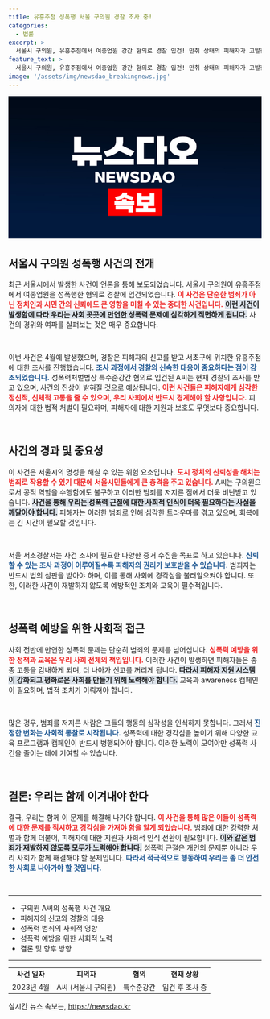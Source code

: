```yaml
---
title: 유흥주점 성폭행 서울 구의원 경찰 조사 중!
categories:
  - 법률
excerpt: >
  서울시 구의원, 유흥주점에서 여종업원 강간 혐의로 경찰 입건! 만취 상태의 피해자가 고발한 충격적인 사건의 전말이 궁금하다면 클릭하세요!
feature_text: >
  서울시 구의원, 유흥주점에서 여종업원 강간 혐의로 경찰 입건! 만취 상태의 피해자가 고발한 충격적인 사건의 전말이 궁금하다면 클릭하세요!
image: '/assets/img/newsdao_breakingnews.jpg'
---
```


<p><img src="/assets/img/newsdao_breakingnews.jpg" alt="firstkoreanews 속보" /></p>

<h2 data-ke-size="size26">서울시 구의원 성폭행 사건의 전개</h2>

<p data-ke-size="size16">최근 서울시에서 발생한 사건이 언론을 통해 보도되었습니다. 서울시 구의원이 유흥주점에서 여종업원을 성폭행한 혐의로 경찰에 입건되었습니다. <b><span style="color: #ee2323;">이 사건은 단순한 범죄가 아닌 정치인과 시민 간의 신뢰에도 큰 영향을 미칠 수 있는 중대한 사건입니다.</span></b> <b><span style="background-color: #21538527;">이런 사건이 발생함에 따라 우리는 사회 곳곳에 만연한 성폭력 문제에 심각하게 직면하게 됩니다.</span></b> 사건의 경위와 여파를 살펴보는 것은 매우 중요합니다.</p>

<p data-ke-size="size16">&nbsp;</p>

<p data-ke-size="size16">이번 사건은 4월에 발생했으며, 경찰은 피해자의 신고를 받고 서초구에 위치한 유흥주점에 대한 조사를 진행했습니다. <b><span style="color: #1a5490;">조사 과정에서 경찰의 신속한 대응이 중요하다는 점이 강조되었습니다.</span></b> 성폭력처벌법상 특수준강간 혐의로 입건된 A씨는 현재 경찰의 조사를 받고 있으며, 사건의 진상이 밝혀질 것으로 예상됩니다. <b><span style="color: #ee2323;">이런 사건들은 피해자에게 심각한 정신적, 신체적 고통을 줄 수 있으며, 우리 사회에서 반드시 경계해야 할 사항입니다.</span></b> 피의자에 대한 법적 처벌이 필요하며, 피해자에 대한 지원과 보호도 무엇보다 중요합니다.</p>

<p data-ke-size="size16">&nbsp;</p>

<h2 data-ke-size="size26">사건의 경과 및 중요성</h2>

<p data-ke-size="size16">이 사건은 서울시의 명성을 해칠 수 있는 위험 요소입니다. <b><span style="color: #ee2323;">도시 정치의 신뢰성을 해치는 범죄로 작용할 수 있기 때문에 서울시민들에게 큰 충격을 주고 있습니다.</span></b> A씨는 구의원으로서 공적 역할을 수행함에도 불구하고 이러한 범죄를 저지른 점에서 더욱 비난받고 있습니다. <b><span style="background-color: #21538527;">사건을 통해 우리는 성폭력 근절에 대한 사회적 인식이 더욱 필요하다는 사실을 깨달아야 합니다.</span></b> 피해자는 이러한 범죄로 인해 심각한 트라우마를 겪고 있으며, 회복에는 긴 시간이 필요할 것입니다.</p>

<p data-ke-size="size16">&nbsp;</p>

<p data-ke-size="size16">서울 서초경찰서는 사건 조사에 필요한 다양한 증거 수집을 목표로 하고 있습니다. <b><span style="color: #1a5490;">신뢰할 수 있는 조사 과정이 이루어질수록 피해자의 권리가 보호받을 수 있습니다.</span></b> 범죄자는 반드시 법의 심판을 받아야 하며, 이를 통해 사회에 경각심을 불러일으켜야 합니다. 또한, 이러한 사건이 재발하지 않도록 예방적인 조치와 교육이 필수적입니다.</p>

<p data-ke-size="size16">&nbsp;</p>

<h2 data-ke-size="size26">성폭력 예방을 위한 사회적 접근</h2>

<p data-ke-size="size16">사회 전반에 만연한 성폭력 문제는 단순히 범죄의 문제를 넘어섭니다. <b><span style="color: #ee2323;">성폭력 예방을 위한 정책과 교육은 우리 사회 전체의 책임입니다.</span></b> 이러한 사건이 발생하면 피해자들은 종종 고통을 감내하게 되며, 더 나아가 신고를 꺼리게 됩니다. <b><span style="background-color: #21538527;">따라서 피해자 지원 시스템이 강화되고 평화로운 사회를 만들기 위해 노력해야 합니다.</span></b> 교육과 awareness 캠페인이 필요하며, 법적 조치가 이뤄져야 합니다.</p>

<p data-ke-size="size16">&nbsp;</p>

<p data-ke-size="size16">많은 경우, 범죄를 저지른 사람은 그들의 행동의 심각성을 인식하지 못합니다. 그래서 <b><span style="color: #1a5490;">진정한 변화는 사회적 통찰로 시작됩니다.</span></b> 성폭력에 대한 경각심을 높이기 위해 다양한 교육 프로그램과 캠페인이 반드시 병행되어야 합니다. 이러한 노력이 모여야만 성폭력 사건을 줄이는 데에 기여할 수 있습니다.</p>

<p data-ke-size="size16">&nbsp;</p>

<h2 data-ke-size="size26">결론: 우리는 함께 이겨내야 한다</h2>

<p data-ke-size="size16">결국, 우리는 함께 이 문제를 해결해 나가야 합니다. <b><span style="color: #ee2323;">이 사건을 통해 많은 이들이 성폭력에 대한 문제를 직시하고 경각심을 가져야 함을 알게 되었습니다.</span></b> 범죄에 대한 강력한 처벌과 함께 더불어, 피해자에 대한 지원과 사회적 인식 전환이 필요합니다. <b><span style="background-color: #21538527;">이와 같은 범죄가 재발하지 않도록 모두가 노력해야 합니다.</span></b> 성폭력 근절은 개인의 문제뿐 아니라 우리 사회가 함께 해결해야 할 문제입니다. <b><span style="color: #1a5490;">따라서 적극적으로 행동하여 우리는 좀 더 안전한 사회로 나아가야 할 것입니다.</span></b></p>

<p data-ke-size="size16">&nbsp;</p>

<hr />

<ul>
    <li>구의원 A씨의 성폭행 사건 개요</li>
    <li>피해자의 신고와 경찰의 대응</li>
    <li>성폭력 범죄의 사회적 영향</li>
    <li>성폭력 예방을 위한 사회적 노력</li>
    <li>결론 및 향후 방향</li>
</ul>

<hr />

<table>
    <tr>
        <td style="text-align: center; height: 17px;"><b>사건 일자</b></td>
        <td style="text-align: center; height: 17px;"><b>피의자</b></td>
        <td style="text-align: center; height: 17px;"><b>혐의</b></td>
        <td style="text-align: center; height: 17px;"><b>현재 상황</b></td>
    </tr>
    <tr>
        <td style="text-align: center; height: 17px;">2023년 4월</td>
        <td style="text-align: center; height: 17px;">A씨 (서울시 구의원)</td>
        <td style="text-align: center; height: 17px;">특수준강간</td>
        <td style="text-align: center; height: 17px;">입건 후 조사 중</td>
    </tr>
</table>
실시간 뉴스 속보는, <a href="https://newsdao.kr" rel="dofollow">https://newsdao.kr</a>



